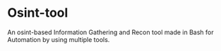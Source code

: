 # Osint-tool
An osint-based Information Gathering and Recon tool made in Bash for Automation by using multiple tools.
